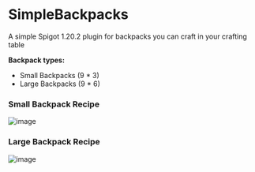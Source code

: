# SimpleBackpacks
A simple Spigot 1.20.2 plugin for backpacks you can craft in your crafting table

**Backpack types:**
- Small Backpacks (9 * 3)
- Large Backpacks (9 * 6)

### Small Backpack Recipe

![image](https://github.com/silentesc/SimpleBackpacks/assets/116022641/0dd355bf-c73b-4eef-aadd-81fc20ac1a88)

### Large Backpack Recipe

![image](https://github.com/silentesc/SimpleBackpacks/assets/116022641/5ba8988e-7f32-42bd-a278-5f7c17a497e3)
